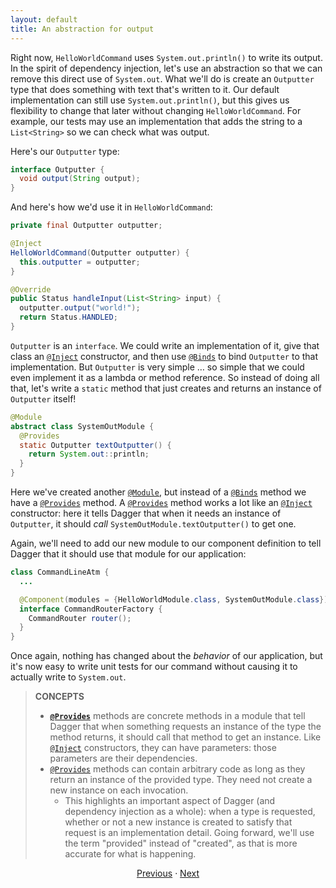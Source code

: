 ```yaml
---
layout: default
title: An abstraction for output
---
```


Right now, `HelloWorldCommand` uses `System.out.println()` to write its output.
In the spirit of dependency injection, let's use an abstraction so that we can
remove this direct use of `System.out`. What we'll do is create an `Outputter`
type that does something with text that's written to it. Our default
implementation can still use `System.out.println()`, but this gives us
flexibility to change that later without changing `HelloWorldCommand`. For
example, our tests may use an implementation that adds the string to a
`List<String>` so we can check what was output.

Here's our `Outputter` type:

```java
interface Outputter {
  void output(String output);
}
```

And here's how we'd use it in `HelloWorldCommand`:

```java
private final Outputter outputter;

@Inject
HelloWorldCommand(Outputter outputter) {
  this.outputter = outputter;
}

@Override
public Status handleInput(List<String> input) {
  outputter.output("world!");
  return Status.HANDLED;
}
```

`Outputter` is an `interface`. We could write an implementation of it, give that
class an [`@Inject`] constructor, and then use [`@Binds`] to bind `Outputter` to
that implementation. But `Outputter` is very simple … so simple that we could
even implement it as a lambda or method reference. So instead of doing all that,
let's write a `static` method that just creates and returns an instance of
`Outputter` itself!

```java
@Module
abstract class SystemOutModule {
  @Provides
  static Outputter textOutputter() {
    return System.out::println;
  }
}
```

Here we've created another [`@Module`], but instead of a [`@Binds`] method we
have a [`@Provides`] method. A [`@Provides`] method works a lot like an
[`@Inject`] constructor: here it tells Dagger that when it needs an instance of
`Outputter`, it should _call_ `SystemOutModule.textOutputter()` to get one.

Again, we'll need to add our new module to our component definition to tell
Dagger that it should use that module for our application:

```java
class CommandLineAtm {
  ...

  @Component(modules = {HelloWorldModule.class, SystemOutModule.class})
  interface CommandRouterFactory {
    CommandRouter router();
  }
}
```

Once again, nothing has changed about the _behavior_ of our application, but
it's now easy to write unit tests for our command without causing it to actually
write to `System.out`.

> **CONCEPTS**
>
> *   **[`@Provides`]** methods are concrete methods in a module that tell
>     Dagger that when something requests an instance of the type the method
>     returns, it should call that method to get an instance. Like [`@Inject`]
>     constructors, they can have parameters: those parameters are their
>     dependencies.
> *   [`@Provides`] methods can contain arbitrary code as long as they return an
>     instance of the provided type. They need not create a new instance on each
>     invocation.
>     *   This highlights an important aspect of Dagger (and dependency
>         injection as a whole): when a type is requested, whether or not a new
>         instance is created to satisfy that request is an implementation
>         detail. Going forward, we'll use the term "provided" instead of
>         "created", as that is more accurate for what is happening.

<section style="text-align: center">

[Previous](04-depending-on-interface) · [Next](06-new-command)

</section>

[`@Binds`]: https://dagger.dev/api/latest/dagger/Binds.html
[`@Inject`]: http://docs.oracle.com/javaee/7/api/javax/inject/Inject.html
[`@Module`]: https://dagger.dev/api/latest/dagger/Module.html
[`@Provides`]: https://dagger.dev/api/latest/dagger/Provides.html
